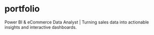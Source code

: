 # portfolio
Power BI &amp; eCommerce Data Analyst | Turning sales data into actionable insights and interactive dashboards.
